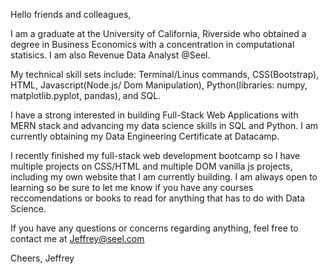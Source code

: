 Hello friends and colleagues, 

I am a graduate at the University of California, Riverside who obtained a degree in Business Economics with a concentration
in computational statisics. I am also Revenue Data Analyst @Seel.

My technical skill sets include: Terminal/Linus commands, CSS(Bootstrap), HTML, Javascript(Node.js/ Dom Manipulation), Python(libraries: numpy, matplotlib.pyplot, pandas), and SQL. 

I have a strong interested in building Full-Stack Web Applications with MERN stack and advancing my data science skills in SQL and Python. I am currently obtaining my Data Engineering Certificate at Datacamp. 

I recently finished my full-stack web development bootcamp so I have multiple projects on CSS/HTML and multiple DOM vanilla js projects, including my own website that I am currently building. I am always open to learning so be sure to let me know if you have any courses reccomendations or books to read for anything that has to do with Data Science. 

If you have any questions or concerns regarding anything, feel free to contact me at Jeffrey@seel.com


Cheers,
Jeffrey

<!---
JeffreyChi1/JeffreyChi1 is a ✨ special ✨ repository because its `README.md` (this file) appears on your GitHub profile.
You can click the Preview link to take a look at your changes.
--->
